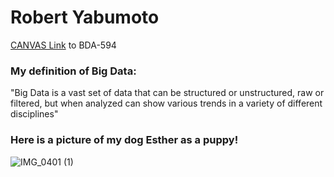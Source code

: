 # Robert Yabumoto
[CANVAS Link](https://sdsu.instructure.com/courses/162125) to BDA-594

### My definition of Big Data:
"Big Data is a vast set of data that can be structured or unstructured, raw or filtered, but when analyzed can show various trends in a variety of different disciplines"

### Here is a picture of my dog Esther as a puppy!
 ![IMG_0401 (1)](https://github.com/user-attachments/assets/97de5cca-fbd6-4970-b870-27d7e94e982f)
